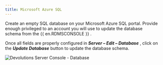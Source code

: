 ```yaml
---
title: Microsoft Azure SQL
---
```

Create an empty SQL database on your Microsoft Azure SQL portal. Provide enough privileged to an account you will use to update the database schema from the {{ en.RDMSCONSOLE }} .  

Once all fields are properly configured in ***Server – Edit – Database*** , click on the ***Update Database*** button to update the database schema. 

![Devolutions Server Console - Database](/img/en/server/ServerOp8132.png) 